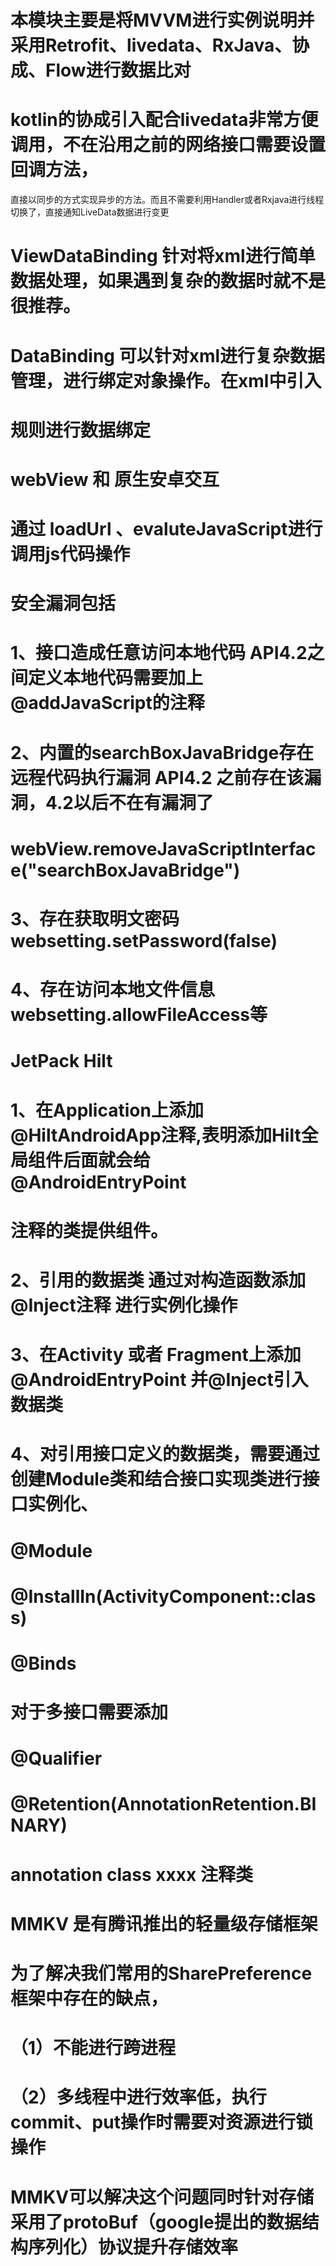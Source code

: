 # 本模块主要是将MVVM进行实例说明并采用Retrofit、livedata、RxJava、协成、Flow进行数据比对
# kotlin的协成引入配合livedata非常方便调用，不在沿用之前的网络接口需要设置回调方法，
直接以同步的方式实现异步的方法。而且不需要利用Handler或者Rxjava进行线程切换了，直接通知LiveData数据进行变更

# ViewDataBinding 针对将xml进行简单数据处理，如果遇到复杂的数据时就不是很推荐。
# DataBinding 可以针对xml进行复杂数据管理，进行绑定对象操作。在xml中引入
# <layout> <data></data> </layout> 规则进行数据绑定

# webView 和 原生安卓交互

# 通过 loadUrl 、evaluteJavaScript进行调用js代码操作
# 安全漏洞包括
# 1、接口造成任意访问本地代码 API4.2之间定义本地代码需要加上@addJavaScript的注释
# 2、内置的searchBoxJavaBridge存在远程代码执行漏洞 API4.2 之前存在该漏洞，4.2以后不在有漏洞了
# webView.removeJavaScriptInterface("searchBoxJavaBridge")
# 3、存在获取明文密码  websetting.setPassword(false)
# 4、存在访问本地文件信息 websetting.allowFileAccess等

# JetPack Hilt

# 1、在Application上添加@HiltAndroidApp注释,表明添加Hilt全局组件后面就会给@AndroidEntryPoint
# 注释的类提供组件。
# 2、引用的数据类 通过对构造函数添加@Inject注释 进行实例化操作
# 3、在Activity 或者 Fragment上添加@AndroidEntryPoint 并@Inject引入数据类
# 4、对引用接口定义的数据类，需要通过创建Module类和结合接口实现类进行接口实例化、
# @Module
# @InstallIn(ActivityComponent::class)
# @Binds

# 对于多接口需要添加
# @Qualifier
# @Retention(AnnotationRetention.BINARY)
# annotation class xxxx 注释类

# MMKV 是有腾讯推出的轻量级存储框架
# 为了解决我们常用的SharePreference框架中存在的缺点，
# （1）不能进行跨进程
# （2）多线程中进行效率低，执行commit、put操作时需要对资源进行锁操作
# MMKV可以解决这个问题同时针对存储采用了protoBuf（google提出的数据结构序列化）协议提升存储效率




